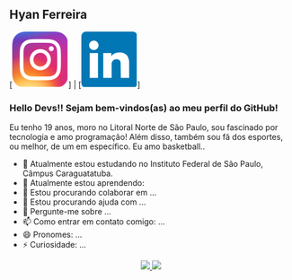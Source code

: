 ## Hyan Ferreira

<div display="inline-blick">
    [<a href="#"><img src="./instagram.svg" alt="instagram"></a>] | [<a href="#"><img src="./linkedin.svg" alt="linkedin"></a>]
</div>

### Hello Devs!! Sejam bem-vindos(as) ao meu perfil do GitHub!
Eu tenho 19 anos, moro no Litoral Norte de São Paulo, sou fascinado por tecnologia e amo programação! Além disso, também sou fã dos esportes, ou melhor, de um em específico. Eu amo basketball..



- 🔭 Atualmente estou estudando no Instituto Federal de São Paulo, Câmpus Caraguatatuba.
- 🌱 Atualmente estou aprendendo:
- 👯 Estou procurando colaborar em ...
- 🤔 Estou procurando ajuda com ...
- 💬 Pergunte-me sobre ...
- 📫 Como entrar em contato comigo: ...
- 😄 Pronomes: ...
- ⚡ Curiosidade: ...

<div align="center">
    <a href="https://github.com/HyanFerreira">
    <img loading="lazy" height="180em" src="https://github-readme-stats.vercel.app/api/top-langs/?username=HyanFerreira&layout=compact&langs_count=7&theme=dracula"/>
    <img loading="lazy" height="180em" src="https://github-readme-stats.vercel.app/api?username=HyanFerreira&show_icons=true&theme=dracula&include_all_commits=true&count_private=true"/>
</div>


<!-- ### Hi there 👋


**HyanFerreira/HyanFerreira** is a ✨ _special_ ✨ repository because its `README.md` (this file) appears on your GitHub profile.

Here are some ideas to get you started:

<img src="https://cdn.jsdelivr.net/gh/devicons/devicon/icons/html5/html5-original.svg" width="50px" height="50px"/> <img src="https://cdn.jsdelivr.net/gh/devicons/devicon/icons/css3/css3-original.svg"  width="50px" height="50px"/> <img src="https://cdn.jsdelivr.net/gh/devicons/devicon/icons/javascript/javascript-original.svg" />

- 🔭 I’m currently working on ...
- 🌱 I’m currently learning ...
- 👯 I’m looking to collaborate on ...
- 🤔 I’m looking for help with ...
- 💬 Ask me about ...
- 📫 How to reach me: ...
- 😄 Pronouns: Ele/dela
- ⚡ Fun fact: sou gay -->
